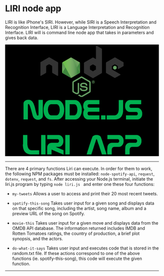 # LIRI node app

LIRI is like iPhone's SIRI. However, while SIRI is a Speech Interpretation and Recognition Interface, LIRI is a Language Interpretation and Recognition Interface. LIRI will is command line node app that takes in parameters and gives back data.
<br>

![Crystals](liri.png)
<hr>

There are 4 primary functions Liri can execute. In order for them to work, the following NPM packages must be installed: `node-spotify-api`, `request`, `dotenv`, `request`, and  `fs`.  After accessing your  Node.js terminal, initiate the liri.js program by typing `node liri.js ` and enter one these four functions:

* `my-tweets`
Allows a user to access and print their 20 most recent tweets.

* `spotify-this-song`
Takes user input for a given song and displays data on that specific song, including the artist, song name, album and a preview URL of the song on Spotify.

* `movie-this`
Takes user input for a given move and displays data from the OMDB API database.  The information returned includes IMDB and Rotten Tomatoes ratings, the country of production, a brief plot synopsis, and the actors. 

* `do-what-it-says`
Takes user input and executes code that is stored in the random.txt file.  If these actions correspond to one of the above functions (ie. spotify-this-song), this code will execute the given function.

<hr>
